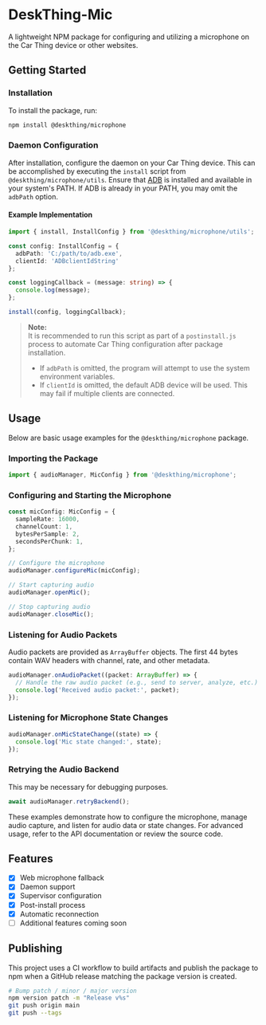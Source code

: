 # DeskThing-Mic

A lightweight NPM package for configuring and utilizing a microphone on the Car Thing device or other websites.

## Getting Started

### Installation

To install the package, run:

```sh
npm install @deskthing/microphone
```

### Daemon Configuration

After installation, configure the daemon on your Car Thing device. This can be accomplished by executing the `install` script from `@deskthing/microphone/utils`. Ensure that [ADB](https://developer.android.com/studio/command-line/adb) is installed and available in your system's PATH. If ADB is already in your PATH, you may omit the `adbPath` option.

#### Example Implementation

```ts
import { install, InstallConfig } from '@deskthing/microphone/utils';

const config: InstallConfig = {
  adbPath: 'C:/path/to/adb.exe',
  clientId: 'ADBclientIdString'
};

const loggingCallback = (message: string) => {
  console.log(message);
};

install(config, loggingCallback);
```

> **Note:**  
> It is recommended to run this script as part of a `postinstall.js` process to automate Car Thing configuration after package installation.  
> - If `adbPath` is omitted, the program will attempt to use the system environment variables.  
> - If `clientId` is omitted, the default ADB device will be used. This may fail if multiple clients are connected.

## Usage

Below are basic usage examples for the `@deskthing/microphone` package.

### Importing the Package

```ts
import { audioManager, MicConfig } from '@deskthing/microphone';
```

### Configuring and Starting the Microphone

```ts
const micConfig: MicConfig = {
  sampleRate: 16000,
  channelCount: 1,
  bytesPerSample: 2,
  secondsPerChunk: 1,
};

// Configure the microphone
audioManager.configureMic(micConfig);

// Start capturing audio
audioManager.openMic();

// Stop capturing audio
audioManager.closeMic();
```

### Listening for Audio Packets

Audio packets are provided as `ArrayBuffer` objects. The first 44 bytes contain WAV headers with channel, rate, and other metadata.

```ts
audioManager.onAudioPacket((packet: ArrayBuffer) => {
  // Handle the raw audio packet (e.g., send to server, analyze, etc.)
  console.log('Received audio packet:', packet);
});
```

### Listening for Microphone State Changes

```ts
audioManager.onMicStateChange((state) => {
  console.log('Mic state changed:', state);
});
```

### Retrying the Audio Backend

This may be necessary for debugging purposes.

```ts
await audioManager.retryBackend();
```

These examples demonstrate how to configure the microphone, manage audio capture, and listen for audio data or state changes. For advanced usage, refer to the API documentation or review the source code.

## Features

- [x] Web microphone fallback
- [x] Daemon support
- [x] Supervisor configuration
- [x] Post-install process
- [x] Automatic reconnection
- [ ] Additional features coming soon

## Publishing

This project uses a CI workflow to build artifacts and publish the package to npm when a GitHub release matching the package version is created.

```sh
# Bump patch / minor / major version
npm version patch -m "Release v%s"
git push origin main
git push --tags
```
